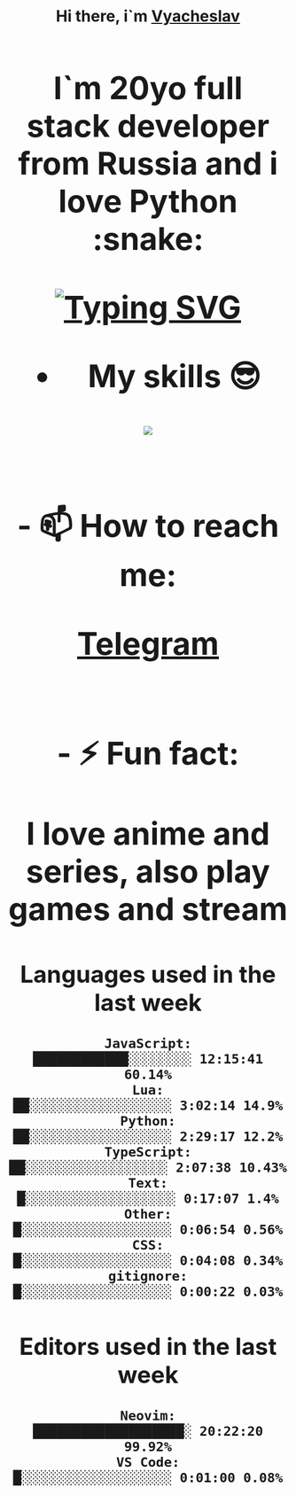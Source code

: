 <h1 align='center'>Hi there, i`m <a href='t.me/syavabrazzzers'>Vyacheslav<a/> <h1/>

<p>I`m 20yo full stack developer from Russia and i love Python :snake: <p/>

<a href="https://git.io/typing-svg"><img src="https://readme-typing-svg.herokuapp.com?font=Fira+Code&duration=3000&pause=1000&multiline=true&width=750&height=60&lines=I+am+an+information+security+specialist;+studying+at+the+Belgorod+State+National+Research+University" alt="Typing SVG" /></a>
<br>
- My skills :sunglasses:
<p align="center">
    <img src="https://skillicons.dev/icons?i=git,docker,linux,postgres,mysql,python,django,fastapi,javascript,typescript,react,next,tailwind" />
<p/>

<br>
- 📫 How to reach me: 
<p>
<a href='https://t.me/syavabrazzzers'>Telegram<a/>
<p/>
<br>
- ⚡ Fun fact: <p>I love anime and series, also play games and stream<p/>

<!--START_SECTION:waka-->
## Languages used in the last week
```text
JavaScript:           ████████████░░░░░░░░ 12:15:41 60.14%
Lua:                  ██░░░░░░░░░░░░░░░░░░ 3:02:14 14.9%
Python:               ██░░░░░░░░░░░░░░░░░░ 2:29:17 12.2%
TypeScript:           ██░░░░░░░░░░░░░░░░░░ 2:07:38 10.43%
Text:                 █░░░░░░░░░░░░░░░░░░░ 0:17:07 1.4%
Other:                █░░░░░░░░░░░░░░░░░░░ 0:06:54 0.56%
CSS:                  █░░░░░░░░░░░░░░░░░░░ 0:04:08 0.34%
gitignore:            █░░░░░░░░░░░░░░░░░░░ 0:00:22 0.03%
```
## Editors used in the last week
```text
Neovim:               ███████████████████░ 20:22:20 99.92%
VS Code:              █░░░░░░░░░░░░░░░░░░░ 0:01:00 0.08%
```

<!--END_SECTION:waka-->

